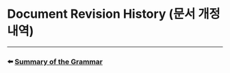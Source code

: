 # Document Revision History (문서 개정 내역)


***

### ⬅️ [Summary of the Grammar](https://github.com/Developer-Nova/Swift-Documentation/blob/main/Swift%20Documentation/3.Language%20Reference/10.Summary%20of%20the%20Grammar.md)
